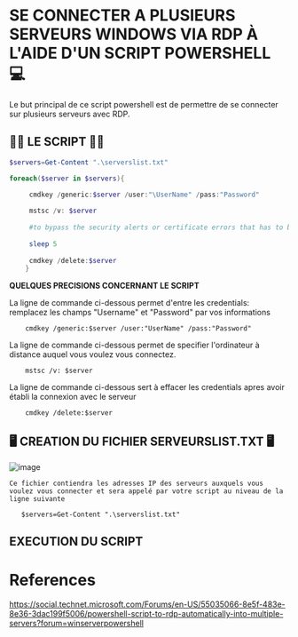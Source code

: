


# SE CONNECTER A PLUSIEURS SERVEURS WINDOWS VIA RDP À L'AIDE D'UN SCRIPT POWERSHELL :computer:

Le but principal de ce script powershell est de permettre de se connecter sur plusieurs serveurs avec RDP. 

## 🏁🌟 LE SCRIPT 🌟🏁


```powershell
$servers=Get-Content ".\serverslist.txt"

foreach($server in $servers){

     cmdkey /generic:$server /user:"\UserName" /pass:"Password"
    
     mstsc /v: $server
    
     #to bypass the security alerts or certificate errors that has to be done manually
    
     sleep 5
    
     cmdkey /delete:$server
    }
```

**QUELQUES PRECISIONS CONCERNANT LE SCRIPT**

La ligne de commande ci-dessous permet d'entre les credentials: remplacez les champs "Username" et "Password" par vos informations

        cmdkey /generic:$server /user:"UserName" /pass:"Password"
        
        
La ligne de commande ci-dessous permet de specifier l'ordinateur à distance auquel vous voulez vous connectez.
        
        mstsc /v: $server
        
        
La ligne de commande ci-dessous sert à effacer les credentials apres avoir établi la connexion avec le serveur
        
        cmdkey /delete:$server
        

    

    
    
## 🖥️ CREATION DU FICHIER SERVEURSLIST.TXT 🖥️


![image](https://user-images.githubusercontent.com/55238107/115604350-470ddf00-a2af-11eb-89f0-e6557e7afc78.png)

    
    Ce fichier contiendra les adresses IP des serveurs auxquels vous voulez vous connecter et sera appelé par votre script au niveau de la ligne suivante
    
       $servers=Get-Content ".\serverslist.txt"
       
## EXECUTION DU SCRIPT


# References

https://social.technet.microsoft.com/Forums/en-US/55035066-8e5f-483e-8e36-3dac199f5006/powershell-script-to-rdp-automatically-into-multiple-servers?forum=winserverpowershell
